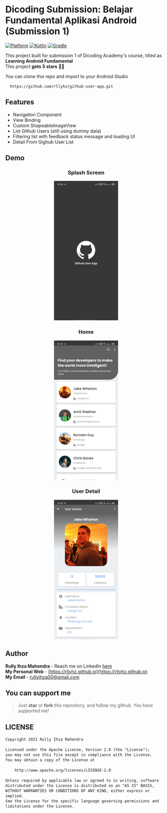 # Dicoding Submission: Belajar Fundamental Aplikasi Android (Submission 1)
 [![Platform](https://img.shields.io/badge/platform-Android-green.svg)](http://developer.android.com/index.html) [![Kotlin](https://img.shields.io/badge/kotlin-1.3.72-blue.svg)](http://kotlinlang.org) [![Gradle](https://img.shields.io/badge/gradle-4.0.0-%2366DCB8.svg)](https://developer.android.com/studio/releases/gradle-plugin) 

This project built for submission 1 of Dicoding Academy's course, titled as **Learning Android Fundamental** </br>
This project **gets 5 stars** 🎉🎉

You can clone this repo and import to your Android Studio
```
  https://github.com/rllyhz/github-user-app.git
```

## Features

- Navigation Component
- View Binding
- Custom ShapeableImageView
- List Github Users (still using dummy data)
- Filtering list with feedback status message and loading UI
- Detail From Gighub User List

## Demo

<h3 align="center">
  Splash Screen
</h3>
<p align="center">
    <img src="assets/splash_screen.jpg"
        alt="Splash Screen"
        width="200" />
</p>

<h3 align="center">
  Home
</h3>
<p align="center">
    <img src="assets/home_preview.jpg"
        alt="Home Screen"
        width="200" />
</p>

<h3 align="center">
  User Detail
</h3>
<p align="center">
    <img src="assets/user_detail_preview.jpg"
        alt="User Detail Screen"
        width="200" />
</p>


## Author

**Rully Ihza Mahendra** - Reach me on LinkedIn [here](https://www.linkedin.com/in/rully-ihza-mahendra-275a591a5/) </br>
**My Personal Web** - [https://rllyhz.github.io](https://rllyhz.github.io) </br>
**My Email** - [rullyihza00@gmail.com](rullyihza00@gmail.com) </br>


## You can support me

> Just **star** or  **fork** this repository, and follow my github. You have *supported* me!

## LICENSE

```
Copyright 2021 Rully Ihza Mahendra

Licensed under the Apache License, Version 2.0 (the "License");
you may not use this file except in compliance with the License.
You may obtain a copy of the License at

    http://www.apache.org/licenses/LICENSE-2.0

Unless required by applicable law or agreed to in writing, software
distributed under the License is distributed on an "AS IS" BASIS,
WITHOUT WARRANTIES OR CONDITIONS OF ANY KIND, either express or implied.
See the License for the specific language governing permissions and
limitations under the License.
```